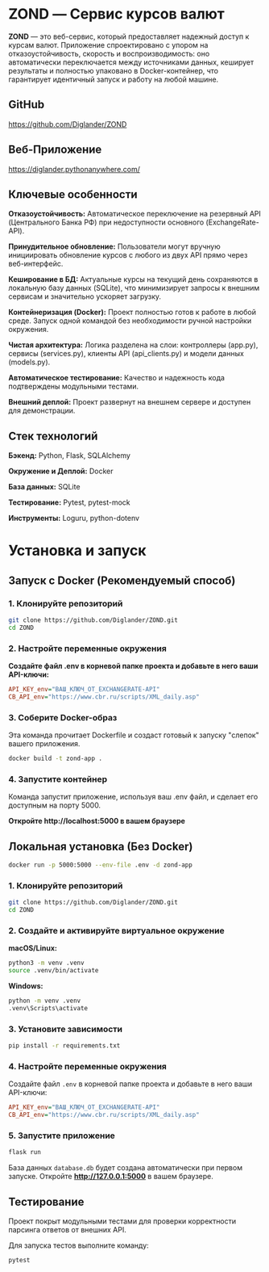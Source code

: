# ZOND — Сервис курсов валют

**ZOND** — это веб-сервис, который предоставляет надежный доступ к курсам валют. Приложение спроектировано с упором на отказоустойчивость, скорость и воспроизводимость: оно автоматически переключается между источниками данных, кеширует результаты и полностью упаковано в Docker-контейнер, что гарантирует идентичный запуск и работу на любой машине.


## GitHub
https://github.com/Diglander/ZOND
## Веб-Приложение
https://diglander.pythonanywhere.com/

## Ключевые особенности

**Отказоустойчивость:** Автоматическое переключение на резервный API (Центрального Банка РФ) при недоступности основного (ExchangeRate-API).

**Принудительное обновление:** Пользователи могут вручную инициировать обновление курсов с любого из двух API прямо через веб-интерфейс.

**Кеширование в БД:** Актуальные курсы на текущий день сохраняются в локальную базу данных (SQLite), что минимизирует запросы к внешним сервисам и значительно ускоряет загрузку.

**Контейнеризация (Docker):** Проект полностью готов к работе в любой среде. Запуск одной командой без необходимости ручной настройки окружения.

**Чистая архитектура:** Логика разделена на слои: контроллеры (app.py), сервисы (services.py), клиенты API (api_clients.py) и модели данных (models.py).

**Автоматическое тестирование:** Качество и надежность кода подтверждены модульными тестами.

**Внешний деплой:** Проект развернут на внешнем сервере и доступен для демонстрации.

## Стек технологий

**Бэкенд:** Python, Flask, SQLAlchemy

**Окружение и Деплой:** Docker

**База данных:** SQLite

**Тестирование:** Pytest, pytest-mock

**Инструменты:** Loguru, python-dotenv

# Установка и запуск

## Запуск с Docker (Рекомендуемый способ)
### 1. Клонируйте репозиторий

```bash
git clone https://github.com/Diglander/ZOND.git
cd ZOND
```

### 2. Настройте переменные окружения

**Создайте файл .env в корневой папке проекта и добавьте в него ваши API-ключи:**

```Ini
API_KEY_env="ВАШ_КЛЮЧ_ОТ_EXCHANGERATE-API"
CB_API_env="https://www.cbr.ru/scripts/XML_daily.asp"
```

### 3. Соберите Docker-образ

Эта команда прочитает Dockerfile и создаст готовый к запуску "слепок" вашего приложения.

```bash
docker build -t zond-app .
```

### 4. Запустите контейнер

Команда запустит приложение, используя ваш .env файл, и сделает его доступным на порту 5000.

**Откройте http://localhost:5000 в вашем браузере**

## Локальная установка (Без Docker)

```bash
docker run -p 5000:5000 --env-file .env -d zond-app
```

### 1. Клонируйте репозиторий

```bash
git clone https://github.com/Diglander/ZOND.git
cd ZOND
```

### 2. Создайте и активируйте виртуальное окружение

**macOS/Linux:**
```bash
python3 -m venv .venv
source .venv/bin/activate
```

**Windows:**
```bash
python -m venv .venv
.venv\Scripts\activate
```

### 3. Установите зависимости

```bash
pip install -r requirements.txt
```

### 4. Настройте переменные окружения

Создайте файл `.env` в корневой папке проекта и добавьте в него ваши API-ключи:

```ini
API_KEY_env="ВАШ_КЛЮЧ_ОТ_EXCHANGERATE-API"
CB_API_env="https://www.cbr.ru/scripts/XML_daily.asp"
```

### 5. Запустите приложение

```bash
flask run
```

База данных `database.db` будет создана автоматически при первом запуске. Откройте **http://127.0.0.1:5000** в вашем браузере.

## Тестирование

Проект покрыт модульными тестами для проверки корректности парсинга ответов от внешних API.

Для запуска тестов выполните команду:

```bash
pytest
```